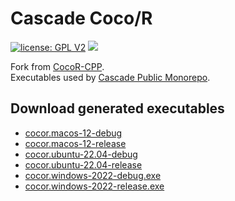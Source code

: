 # Cascade Coco/R

[![license: GPL V2](https://img.shields.io/badge/License-GPL_v2-brightgreen.svg)](https://www.gnu.org/licenses/old-licenses/gpl-2.0.en.html)
[![](https://github.com/cascade-gmbh/cascade-public/actions/workflows/build.yml/badge.svg)](.github/workflows/build.yml)

Fork from [CocoR-CPP](https://github.com/mingodad/CocoR-CPP).  
Executables used by [Cascade Public Monorepo](https://github.com/cascade-gmbh/cascade-public-monorepo).

## Download generated executables

- [cocor.macos-12-debug](https://github.com/cascade-gmbh/cocor/releases/download/v1.0.0/cocor.macos-12-debug)
- [cocor.macos-12-release](https://github.com/cascade-gmbh/cocor/releases/download/v1.0.0/cocor.macos-12-release)
- [cocor.ubuntu-22.04-debug](https://github.com/cascade-gmbh/cocor/releases/download/v1.0.0/cocor.ubuntu-22.04-debug)
- [cocor.ubuntu-22.04-release](https://github.com/cascade-gmbh/cocor/releases/download/v1.0.0/cocor.ubuntu-22.04-release)
- [cocor.windows-2022-debug.exe](https://github.com/cascade-gmbh/cocor/releases/download/v1.0.0/cocor.windows-2022-debug.exe)
- [cocor.windows-2022-release.exe](https://github.com/cascade-gmbh/cocor/releases/download/v1.0.0/cocor.windows-2022-release.exe)

